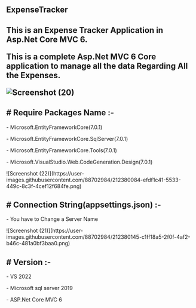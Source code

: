 <h2> ExpenseTracker <h2>

<p>This is an Expense Tracker Application  in Asp.Net Core MVC 6.</p>
<p>This is a complete Asp.Net MVC 6 Core application to manage all the data Regarding All the Expenses.</p>

![Screenshot (20)](https://user-images.githubusercontent.com/88702984/212380027-f8d23388-2331-4ea4-8ae9-69a998bb7c7b.png)


<h2># Require Packages Name :-</h2>

<p>- Microsoft.EntityFrameworkCore(7.0.1)</p>
<p>- Microsoft.EntityFrameworkCore.SqlServer(7.0.1)</p>
<p>- Microsoft.EntityFrameworkCore.Tools(7.0.1)</p>
<p>- Microsoft.VisualStudio.Web.CodeGeneration.Design(7.0.1)</p>
![Screenshot (22)](https://user-images.githubusercontent.com/88702984/212380084-efdf1c41-5533-449c-8c3f-4cef12f684fe.png)


<h2># Connection String(appsettings.json) :- </h2>

<p>- You have to Change a Server Name</p>
![Screenshot (21)](https://user-images.githubusercontent.com/88702984/212380145-c1ff18a5-2f0f-4af2-b46c-481a0bf3baa0.png)


<h2># Version :-</h2>

<p>- VS 2022 </p>
<p>- Microsoft sql server 2019</p>
<p>- ASP.Net Core MVC 6</p>
